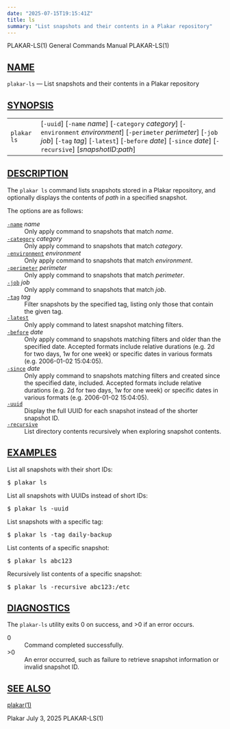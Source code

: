 ```yaml
---
date: "2025-07-15T19:15:41Z"
title: ls
summary: "List snapshots and their contents in a Plakar repository"
---
```

<div class="head" role="doc-pageheader" aria-label="Manual header
  line"><span class="head-ltitle">PLAKAR-LS(1)</span>
  <span class="head-vol">General Commands Manual</span>
  <span class="head-rtitle">PLAKAR-LS(1)</span></div>
<main class="manual-text">
<section class="Sh">
<h2 class="Sh" id="NAME"><a class="permalink" href="#NAME">NAME</a></h2>
<p class="Pp"><code class="Nm">plakar-ls</code> &#x2014;
    <span class="Nd" role="doc-subtitle">List snapshots and their contents in a
    Plakar repository</span></p>
</section>
<section class="Sh">
<h2 class="Sh" id="SYNOPSIS"><a class="permalink" href="#SYNOPSIS">SYNOPSIS</a></h2>
<table class="Nm">
  <tr>
    <td><code class="Nm">plakar ls</code></td>
    <td>[<code class="Fl">-uuid</code>] [<code class="Fl">-name</code>
      <var class="Ar">name</var>] [<code class="Fl">-category</code>
      <var class="Ar">category</var>] [<code class="Fl">-environment</code>
      <var class="Ar">environment</var>] [<code class="Fl">-perimeter</code>
      <var class="Ar">perimeter</var>] [<code class="Fl">-job</code>
      <var class="Ar">job</var>] [<code class="Fl">-tag</code>
      <var class="Ar">tag</var>] [<code class="Fl">-latest</code>]
      [<code class="Fl">-before</code> <var class="Ar">date</var>]
      [<code class="Fl">-since</code> <var class="Ar">date</var>]
      [<code class="Fl">-recursive</code>]
      [<var class="Ar">snapshotID</var>:<var class="Ar">path</var>]</td>
  </tr>
</table>
</section>
<section class="Sh">
<h2 class="Sh" id="DESCRIPTION"><a class="permalink" href="#DESCRIPTION">DESCRIPTION</a></h2>
<p class="Pp">The <code class="Nm">plakar ls</code> command lists snapshots
    stored in a Plakar repository, and optionally displays the contents of
    <var class="Ar">path</var> in a specified snapshot.</p>
<p class="Pp">The options are as follows:</p>
<dl class="Bl-tag">
  <dt id="name"><a class="permalink" href="#name"><code class="Fl">-name</code></a>
    <var class="Ar">name</var></dt>
  <dd>Only apply command to snapshots that match
    <var class="Ar">name</var>.</dd>
  <dt id="category"><a class="permalink" href="#category"><code class="Fl">-category</code></a>
    <var class="Ar">category</var></dt>
  <dd>Only apply command to snapshots that match
    <var class="Ar">category</var>.</dd>
  <dt id="environment"><a class="permalink" href="#environment"><code class="Fl">-environment</code></a>
    <var class="Ar">environment</var></dt>
  <dd>Only apply command to snapshots that match
      <var class="Ar">environment</var>.</dd>
  <dt id="perimeter"><a class="permalink" href="#perimeter"><code class="Fl">-perimeter</code></a>
    <var class="Ar">perimeter</var></dt>
  <dd>Only apply command to snapshots that match
      <var class="Ar">perimeter</var>.</dd>
  <dt id="job"><a class="permalink" href="#job"><code class="Fl">-job</code></a>
    <var class="Ar">job</var></dt>
  <dd>Only apply command to snapshots that match <var class="Ar">job</var>.</dd>
  <dt id="tag"><a class="permalink" href="#tag"><code class="Fl">-tag</code></a>
    <var class="Ar">tag</var></dt>
  <dd>Filter snapshots by the specified tag, listing only those that contain the
      given tag.</dd>
  <dt id="latest"><a class="permalink" href="#latest"><code class="Fl">-latest</code></a></dt>
  <dd>Only apply command to latest snapshot matching filters.</dd>
  <dt id="before"><a class="permalink" href="#before"><code class="Fl">-before</code></a>
    <var class="Ar">date</var></dt>
  <dd>Only apply command to snapshots matching filters and older than the
      specified date. Accepted formats include relative durations (e.g. 2d for
      two days, 1w for one week) or specific dates in various formats (e.g.
      2006-01-02 15:04:05).</dd>
  <dt id="since"><a class="permalink" href="#since"><code class="Fl">-since</code></a>
    <var class="Ar">date</var></dt>
  <dd>Only apply command to snapshots matching filters and created since the
      specified date, included. Accepted formats include relative durations
      (e.g. 2d for two days, 1w for one week) or specific dates in various
      formats (e.g. 2006-01-02 15:04:05).</dd>
  <dt id="uuid"><a class="permalink" href="#uuid"><code class="Fl">-uuid</code></a></dt>
  <dd>Display the full UUID for each snapshot instead of the shorter snapshot
      ID.</dd>
  <dt id="recursive"><a class="permalink" href="#recursive"><code class="Fl">-recursive</code></a></dt>
  <dd>List directory contents recursively when exploring snapshot contents.</dd>
</dl>
</section>
<section class="Sh">
<h2 class="Sh" id="EXAMPLES"><a class="permalink" href="#EXAMPLES">EXAMPLES</a></h2>
<p class="Pp">List all snapshots with their short IDs:</p>
<div class="Bd Pp Bd-indent Li">
<pre>$ plakar ls</pre>
</div>
<p class="Pp">List all snapshots with UUIDs instead of short IDs:</p>
<div class="Bd Pp Bd-indent Li">
<pre>$ plakar ls -uuid</pre>
</div>
<p class="Pp">List snapshots with a specific tag:</p>
<div class="Bd Pp Bd-indent Li">
<pre>$ plakar ls -tag daily-backup</pre>
</div>
<p class="Pp">List contents of a specific snapshot:</p>
<div class="Bd Pp Bd-indent Li">
<pre>$ plakar ls abc123</pre>
</div>
<p class="Pp">Recursively list contents of a specific snapshot:</p>
<div class="Bd Pp Bd-indent Li">
<pre>$ plakar ls -recursive abc123:/etc</pre>
</div>
</section>
<section class="Sh">
<h2 class="Sh" id="DIAGNOSTICS"><a class="permalink" href="#DIAGNOSTICS">DIAGNOSTICS</a></h2>
<p class="Pp">The <code class="Nm">plakar-ls</code> utility exits&#x00A0;0 on
    success, and&#x00A0;&gt;0 if an error occurs.</p>
<dl class="Bl-tag">
  <dt>0</dt>
  <dd>Command completed successfully.</dd>
  <dt>&gt;0</dt>
  <dd>An error occurred, such as failure to retrieve snapshot information or
      invalid snapshot ID.</dd>
</dl>
</section>
<section class="Sh">
<h2 class="Sh" id="SEE_ALSO"><a class="permalink" href="#SEE_ALSO">SEE
  ALSO</a></h2>
<p class="Pp"><a class="Xr" href="../plakar/" aria-label="plakar, section
    1">plakar(1)</a></p>
</section>
</main>
<div class="foot" role="doc-pagefooter" aria-label="Manual footer
  line"><span class="foot-left">Plakar</span> <span class="foot-date">July 3,
  2025</span> <span class="foot-right">PLAKAR-LS(1)</span></div>
